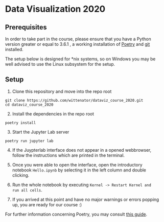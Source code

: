 # Data Visualization 2020

## Prerequisites

In order to take part in the course, please ensure that you have a Python version greater or equal to 3.6.1 , a working installation of [Poetry](https://python-poetry.org/docs/) and [git](https://git-scm.com/book/en/v2/Getting-Started-Installing-Git) installed.

The setup below is designed for \*nix systems, so on Windows you may be well advised to use the Linux subsystem for the setup.

## Setup

1. Clone this repository and move into the repo root

```
git clone https://github.com/wittenator/dataviz_course_2020.git
cd dataviz_course_2020
```

2. Install the dependencies in the repo root

```
poetry install
```

3. Start the Jupyter Lab server

```
poetry run jupyter lab
```

4. If the Juypterlab interface does not appear in a opened webbrowser, follow the instructions which are printed in the terminal.

5. Once you were able to open the interface, open the introductory notebook `Hello.ipynb` by selecting it in the left column and double clicking.

6. Run the whole notebook by executing `Kernel -> Restart Kernel and run all cells`.

7. If you arrived at this point and have no major warnings or errors popping up, you are ready for our course :)

For further information concerning Poetry, you may consult [this guide](https://python-poetry.org/docs/cli/).
